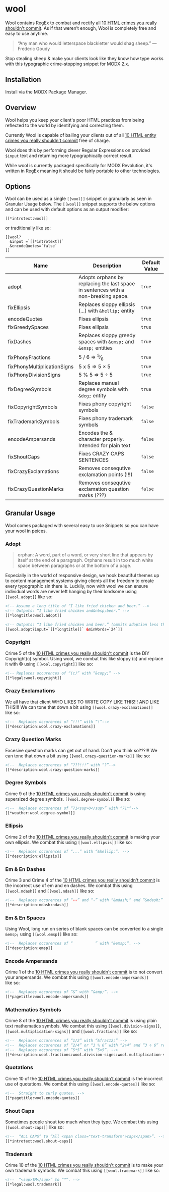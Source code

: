 wool
====

Wool contains RegEx to combat and rectify all [10 HTML crimes you really shouldn't commit](http://line25.com/articles/10-html-entity-crimes-you-really-shouldnt-commit). As if that weren’t enough, Wool is completely free and easy to use&nbsp;anytime.

> “Any man who would letterspace blackletter would shag sheep.” — Frederic Goudy

Stop stealing sheep & make your clients look like they know how type works with this typographic crime-stopping snippet for MODX&nbsp;2.x.

## Installation
Install via the MODX&nbsp;Package&nbsp;Manager.

## Overview
Wool helps you keep your client's poor HTML practices from being reflected to the world by identifying and&nbsp;correcting&nbsp;them.

Currently Wool is capable of bailing your clients out of all [10 HTML entity crimes you really shouldn't commit](http://line25.com/articles/10-html-entity-crimes-you-really-shouldnt-commit) free of&nbsp;charge.

Wool does this by performing clever Regular Expressions on provided `$input` text and returning more typographically correct&nbsp;result.

While wool is currently packaged specifically for MODX Revolution, it's written in RegEx meaning it should be fairly portable to other&nbsp;technologies.

## Options

Wool can be used as a single `[[wool]]` snippet or granularly as seen in Granular Usage below. The `[[wool]]` snippet supports the below options and can be used with default options as an output&nbsp;modifier:
```
[[*introtext:wool]]
```

or traditionally like&nbsp;so:
```
[[wool?
  &input =`[[*introtext]]`
  &encodeQuotes=`false`
]]
```

Name  | Description  | Default Value
------|--------------|----------------
adopt | Adopts orphans by replacing the last space in sentences with a non-breaking space. | `true`
fixEllipsis  | Replaces sloppy ellipsis (...) with `&hellip;` entity | `true`
encodeQuotes  | Fixes ellipsis | `true`
fixGreedySpaces  | Fixes ellipsis | `true`
fixDashes  | Replaces sloppy greedy spaces with `&emsp;` and `&ensp;` entities | `true`
fixPhonyFractions  | 5 / 6 => <sup>5</sup>&frasl;<sub>6</sub> | `true`
fixPhonyMultiplicationSigns  | 5 x 5 => 5 &times; 5 | `true` 
fixPhonyDivisionSigns  | 5 % 5 => 5 &divide; 5 | `true`
fixDegreeSymbols  | Replaces manual degree symbols with `&deg;` entity | `true`
fixCopyrightSymbols  | Fixes phony copyright symbols | `false`
fixTrademarkSymbols  | Fixes phony trademark symbols | `false`
encodeAmpersands  | Encodes the & character properly. Intended for plain text | `false`
fixShoutCaps  | Fixes CRAZY CAPS SENTENCES | `false`
fixCrazyExclamations  | Removes consequtive exclamation points (!!!) | `false`
fixCrazyQuestionMarks  | Removes consequtive exclamation question marks (???) | `false`

## Granular Usage

Wool comes packaged with several easy to use Snippets so you can have your wool in&nbsp;peices.

### Adopt
> orphan: A word, part of a word, or very short line that appears by itself at the end of a paragraph. Orphans result in too much white space between paragraphs or at the bottom of a page.

Especially in the world of responsive design, we hook beautiful themes up to content management systems giving clients all the freedom to create every typographic sin there is. Luckily, now with wool we can ensure individual words are never left hanging by their londsome using `[[wool.adopt]]` like&nbsp;so: 

```html
<!-- Assume a long title of “I like fried chicken and beer.” -->
<!-- Outputs: “I like fried chicken and&nbsp;beer.” -->
[[*longtitle:wool.adopt]]

<!-- Outputs: “I like fried chicken and beer.” (ommits adoption less than 24 words) -->
[[wool.adopt?input=`[[*longtitle]]` &minWords=`24`]]
```

### Copyright

Crime 5 of the [10 HTML crimes you really shouldn't commit](http://line25.com/articles/10-html-entity-crimes-you-really-shouldnt-commit) is the DIY Copyright(c) symbol. Using wool, we combat this like sloppy (c) and replace it with © using `[[wool.copyright]]` like&nbsp;so:
```html
<!-- Replaces occurences of “(c)” with “&copy;” -->
[[*legal:wool.copyright]]
```

### Crazy Exclamations

We all have that client WHO LIKES TO WRITE COPY LIKE THIS!!! AND LIKE THIS!!! We can tone that down a bit using `[[wool.crazy-exclamations]]` like&nbsp;so:
```html
<!--  Replaces occurences of “!!!” with “!”-->
[[*description:wool.crazy-exclamations]]
```

### Crazy Question Marks

Excesive question marks can get out of hand. Don't you think so???!!! We can tone that down a bit using `[[wool.crazy-question-marks]]` like&nbsp;so:
```html
<!--  Replaces occurences of “???!!!” with “?”-->
[[*description:wool.crazy-question-marks]]
```

### Degree Symbols

Crime 9 of the [10 HTML crimes you really shouldn't commit](http://line25.com/articles/10-html-entity-crimes-you-really-shouldnt-commit) is using supersized degree symbols. `[[wool.degree-symbol]]` like&nbsp;so:
```html
<!--  Replaces occurences of “71<sup>0</sup>” with “71°”-->
[[*weather:wool.degree-symbol]]
```

### Ellipsis

Crime 2 of the [10 HTML crimes you really shouldn't commit](http://line25.com/articles/10-html-entity-crimes-you-really-shouldnt-commit) is making your own ellipsis. We combat this using `[[wool.ellipsis]]` like&nbsp;so:
```html
<!--  Replaces occurences of “...” with “&hellip;”. -->
[[*description:ellipsis]]
```

### Em &amp; En Dashes

Crime 3 and Crime 4 of the [10 HTML crimes you really shouldn't commit](http://line25.com/articles/10-html-entity-crimes-you-really-shouldnt-commit) is the incorrect use of em and en dashes. We combat this using `[[wool.mdash]]` and `[[wool.ndash]]` like&nbsp;so:
```html
<!--  Replaces occurences of “--” and “-” with “&mdash;” and “&ndash;” respectively. -->
[[*description:mdash:ndash]]
```

### Em &amp; En Spaces

Using Wool, long run on series of blank spaces can be converted to a single `&emsp;` using `[[wool.emsp]]` like&nbsp;so:
```html
<!--  Replaces occurences of “          ” with “&emsp;”. -->
[[*description:emsp]]
```

### Encode Ampersands

Crime 1 of the [10 HTML crimes you really shouldn't commit](http://line25.com/articles/10-html-entity-crimes-you-really-shouldnt-commit) is to not convert your ampersands. We combat this using `[[wool.encode-ampersands]]` like&nbsp;so:
```html
<!--  Replaces occurences of “&” with “&amp;”. -->
[[*pagetitle:wool.encode-ampersands]]
```

### Mathematics Symbols

Crime 8 of the [10 HTML crimes you really shouldn't commit](http://line25.com/articles/10-html-entity-crimes-you-really-shouldnt-commit) is using plain text mathematics symbols. We combat this using `[[wool.division-signs]]`, `[[wool.multiplication-signs]]` and `[[wool.fractions]]` like&nbsp;so:
```html
<!--  Replaces occurences of “1/2” with “&frac12;” -->
<!--  Replaces occurences of “2/4” or “3 % 6” with “2÷4” and “3 ÷ 6” respectively. -->
<!--  Replaces occurences of “5*5” with “5×5”. -->
[[*description:wool.fractions:wool.division-signs:wool.multiplication-signs]]
```

### Quotations

Crime 10 of the [10 HTML crimes you really shouldn't commit](http://line25.com/articles/10-html-entity-crimes-you-really-shouldnt-commit) is the incorrect use of quotations. We combat this using `[[wool.encode-quotes]]` like so:
```html
<!--  Straight to curly quotes. -->
[[*pagetitle:wool.encode-quotes]]
```

### Shout Caps

Sometimes people shout too much when they type. We combat this using `[[wool.shout-caps]]` like&nbsp;so:
```html
<!--  “ALL CAPS” to “All <span class="text-transform">caps</span>”. -->
[[*introtext:wool.shout-caps]]
```

### Trademark

Crime 10 of the [10 HTML crimes you really shouldn't commit](http://line25.com/articles/10-html-entity-crimes-you-really-shouldnt-commit) is to make your own trademark symbols. We combat this using `[[wool.trademark]]` like&nbsp;so:
```html
<!--  “<sup>TM</sup>” to “™”. -->
[[*legal:wool.trademark]]
```
